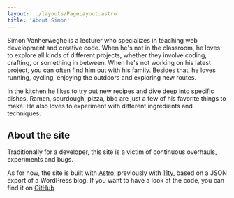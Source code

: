 ```yaml
---
layout: ../layouts/PageLayout.astro
title: 'About Simon'
---
```


Simon Vanherweghe is a lecturer who specializes in teaching web development and creative code. When he's not in the classroom, he loves to explore all kinds of different projects, whether they involve coding, crafting, or something in between. When he's not working on his latest project, you can often find him out with his family. Besides that, he loves running, cycling, enjoying the outdoors and exploring new routes.

In the kitchen he likes to try out new recipes and dive deep into specific dishes. Ramen, sourdough, pizza, bbq are just a few of his favorite things to make. He also loves to experiment with different ingredients and techniques.

## About the site

Traditionally for a developer, this site is a victim of continuous overhauls, experiments and bugs.

As for now, the site is built with [Astro](https://astro.build/), previously with [11ty](https://www.11ty.dev/), based on a JSON export of a WordPress blog. If you want to have a look at the code, you can find it on [GitHub](https://github.com/SimonVanherweghe/SimonVanherweghe.github.io)
